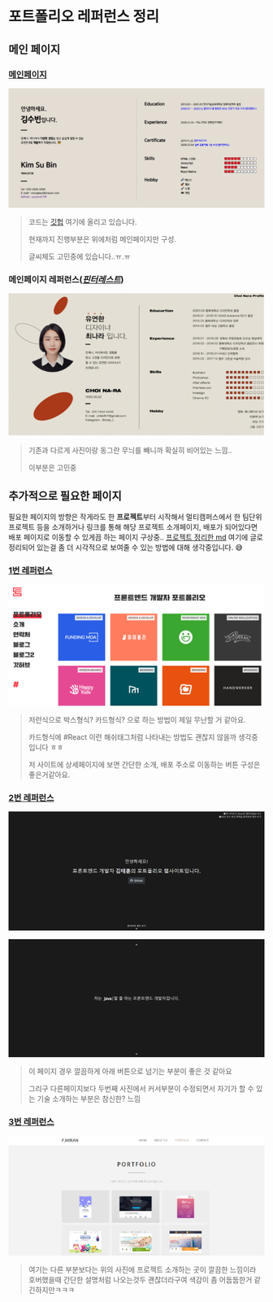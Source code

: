# 포트폴리오 레퍼런스 정리



## 메인 페이지 

### [메인페이지](https://souvenir718.github.io/)

![image-20210224201103887](./images/mainpage2.png) 

> 코드는 [깃헙](https://github.com/souvenir718/souvenir718.github.io) 여기에 올리고 있습니다.
>
> 현재까지 진행부분은 위에처럼 메인페이지만 구성.
>
> 글씨체도 고민중에 있습니다..ㅠ.ㅠ





### 메인페이지 레퍼런스([*핀터레스트*](https://www.pinterest.co.kr/pin/799037158878868007/visual-search/?x=10&y=10&w=530&h=297&cropSource=6))

![image-20210224200219924](./images/mainpage.png) 

> 기존과 다르게 사진이랑 동그란 무늬를 빼니까 확실히 비어있는 느낌..
>
> 이부분은 고민중



## 추가적으로 필요한 페이지

필요한 페이지의 방향은 작게라도 한 **프로젝트**부터 시작해서 멀티캠퍼스에서 한 팀단위 프로젝트 등을  소개하거나 링크를 통해 해당 프로젝트 소개페이지, 배포가 되어있다면 배포 페이지로 이동할 수 있게끔 하는 페이지 구상중.. [프로젝트 정리한 md](https://github.com/souvenir718/souvenir718.github.io/blob/master/README.md) 여기에 글로 정리되어 있는걸 좀 더 시각적으로 보여줄 수 있는 방법에 대해 생각중입니다. 😅



### [1번 레퍼런스](https://chanspark.github.io/portfolio/index.html)

![image-20210224202339891](./images/ref1_main.png)  

> 저런식으로 박스형식? 카드형식? 으로 하는 방법이 제일 무난할 거 같아요. 
>
> 카드형식에 \#React 이런 해쉬태그처럼 나타내는 방법도 괜찮지 않을까 생각중입니다 ㅎㅎ
>
> 저 사이트에 상세페이지에 보면 간단한 소개, 배포 주소로 이동하는 버튼 구성은 좋은거같아요.



### [2번 레퍼런스](https://th-portfolio.firebaseapp.com/)

![image-20210224202903848](./images/ref2_main.png) 

![image-20210224202949978](./images/ref2_main2.png)

> 이 페이지 경우 깔끔하게 아래 버튼으로 넘기는 부분이 좋은 것 같아요
>
> 그리구 다른페이지보다 두번째 사진에서 커서부분이 수정되면서 자기가 할 수 있는 기술 소개하는 부분은 참신한? 느낌 



### [3번 레퍼런스](http://www.parkmiran.com/)

![image-20210224203235281](./images/ref3_main.png)

> 여기는 다른 부분보다는 위의 사진에 프로젝트 소개하는 곳이 깔끔한 느낌이라 호버했을때 간단한 설명처럼 나오는것두 괜찮더라구여 색감이 좀 어둡둡한거 같긴하지만ㅋㅋㅋ